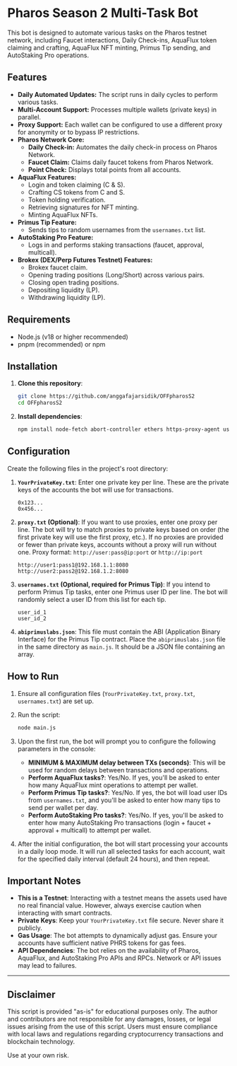 # Pharos Season 2 Multi-Task Bot

This bot is designed to automate various tasks on the Pharos testnet network, including Faucet interactions, Daily Check-ins, AquaFlux token claiming and crafting, AquaFlux NFT minting, Primus Tip sending, and AutoStaking Pro operations.

## Features

* **Daily Automated Updates:** The script runs in daily cycles to perform various tasks.
* **Multi-Account Support:** Processes multiple wallets (private keys) in parallel.
* **Proxy Support:** Each wallet can be configured to use a different proxy for anonymity or to bypass IP restrictions.
* **Pharos Network Core:**
    * **Daily Check-in:** Automates the daily check-in process on Pharos Network.
    * **Faucet Claim:** Claims daily faucet tokens from Pharos Network.
    * **Point Check:** Displays total points from all accounts.
* **AquaFlux Features:**
    * Login and token claiming (C & S).
    * Crafting CS tokens from C and S.
    * Token holding verification.
    * Retrieving signatures for NFT minting.
    * Minting AquaFlux NFTs.
* **Primus Tip Feature:**
    * Sends tips to random usernames from the `usernames.txt` list.
* **AutoStaking Pro Feature:**
    * Logs in and performs staking transactions (faucet, approval, multicall).
* **Brokex (DEX/Perp Futures Testnet) Features:**
    * Brokex faucet claim.
    * Opening trading positions (Long/Short) across various pairs.
    * Closing open trading positions.
    * Depositing liquidity (LP).
    * Withdrawing liquidity (LP).
 
## Requirements

* Node.js (v18 or higher recommended)
* pnpm (recommended) or npm

## Installation

1.  **Clone this repository**:
    ```bash
    git clone https://github.com/anggafajarsidik/OFFpharosS2
    cd OFFpharosS2
    ```

2.  **Install dependencies**:
    ```bash
    npm install node-fetch abort-controller ethers https-proxy-agent user-agents readline axios web3 moment-timezone
    ```

## Configuration

Create the following files in the project's root directory:

1.  **`YourPrivateKey.txt`**:
    Enter one private key per line. These are the private keys of the accounts the bot will use for transactions.
    ```
    0x123...
    0x456...
    ```

2.  **`proxy.txt` (Optional)**:
    If you want to use proxies, enter one proxy per line. The bot will try to match proxies to private keys based on order (the first private key will use the first proxy, etc.). If no proxies are provided or fewer than private keys, accounts without a proxy will run without one.
    Proxy format: `http://user:pass@ip:port` or `http://ip:port`
    ```
    http://user1:pass1@192.168.1.1:8080
    http://user2:pass2@192.168.1.2:8080
    ```

3.  **`usernames.txt` (Optional, required for Primus Tip)**:
    If you intend to perform Primus Tip tasks, enter one Primus user ID per line. The bot will randomly select a user ID from this list for each tip.
    ```
    user_id_1
    user_id_2
    ```

4.  **`abiprimuslabs.json`**:
    This file must contain the ABI (Application Binary Interface) for the Primus Tip contract. Place the `abiprimuslabs.json` file in the same directory as `main.js`. It should be a JSON file containing an array.

## How to Run

1.  Ensure all configuration files (`YourPrivateKey.txt`, `proxy.txt`, `usernames.txt`) are set up.

2.  Run the script:
    ```bash
    node main.js
    ```

3.  Upon the first run, the bot will prompt you to configure the following parameters in the console:
    * **MINIMUM & MAXIMUM delay between TXs (seconds)**: This will be used for random delays between transactions and operations.
    * **Perform AquaFlux tasks?**: Yes/No. If yes, you'll be asked to enter how many AquaFlux mint operations to attempt per wallet.
    * **Perform Primus Tip tasks?**: Yes/No. If yes, the bot will load user IDs from `usernames.txt`, and you'll be asked to enter how many tips to send per wallet per day.
    * **Perform AutoStaking Pro tasks?**: Yes/No. If yes, you'll be asked to enter how many AutoStaking Pro transactions (login + faucet + approval + multicall) to attempt per wallet.

4.  After the initial configuration, the bot will start processing your accounts in a daily loop mode. It will run all selected tasks for each account, wait for the specified daily interval (default 24 hours), and then repeat.

## Important Notes

* **This is a Testnet**: Interacting with a testnet means the assets used have no real financial value. However, always exercise caution when interacting with smart contracts.
* **Private Keys**: Keep your `YourPrivateKey.txt` file secure. Never share it publicly.
* **Gas Usage**: The bot attempts to dynamically adjust gas. Ensure your accounts have sufficient native PHRS tokens for gas fees.
* **API Dependencies**: The bot relies on the availability of Pharos, AquaFlux, and AutoStaking Pro APIs and RPCs. Network or API issues may lead to failures.

---

## Disclaimer

This script is provided "as-is" for educational purposes only. The author and contributors are not responsible for any damages, losses, or legal issues arising from the use of this script. Users must ensure compliance with local laws and regulations regarding cryptocurrency transactions and blockchain technology.

Use at your own risk.
